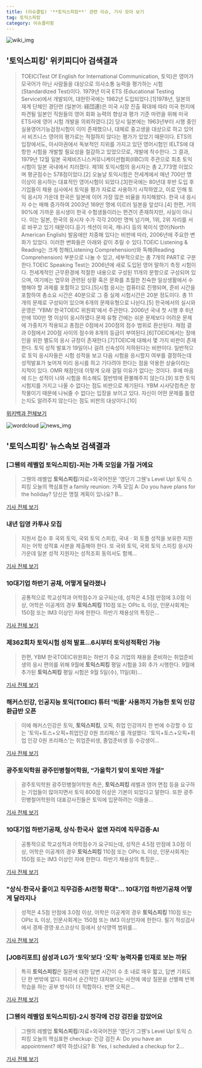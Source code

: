```yaml
---
title: (이슈클립) '**토익스피킹**' 관련 이슈, 기사 모아 보기
tag: 토익스피킹
category: 이슈클리핑
---
```

![wiki_img](https://user-images.githubusercontent.com/42597476/44503234-41136a80-a6d0-11e8-9071-6fc6418eafe4.png)
## **'**토익스피킹**'** 위키피디아 검색결과
>TOEIC(Test Of English for International Communication, 토익)은 영어가 모국어가 아닌 사람들을 대상으로 의사소통 능력을 평가하는 시험(Standardized Test)이다. 1979년 미국 ETS (Educational Testing Service)에서 개발되어, 대한민국에는 1982년 도입되었다.[1]1978년, 일본의 재계 단체인 경단련 (일본어: 経団連)은 미국 시장 진출 확대에 따라 미국 현지에 파견될 일본인 직원들의 영어 회화 능력의 향상과 평가 기준 마련을 위해 미국 ETS사에 영어 시험 개발을 의뢰하였다.[2] 당시 일본에는 1963년부터 시행 중인 실용영어기능검정시험이 이미 존재했으나, 대체로 중고생을 대상으로 하고 있어서 비즈니스 영어의 평가로는 적절하지 않다는 평가가 있었기 때문이다. ETS의 입장에서도, 아시아권에서 독보적인 지위를 가지고 있던 영어시험인 IELTS에 대항한 시험을 개발할 필요성을 절감하고 있었으므로, 개발에 착수한다. 그 결과, 1979년 12월 일본 국제비즈니스커뮤니케이션협회(IIBC)의 주관으로 최초 토익시험이 일본 국내에서 치러졌다. 제1회 토익시험의 응시자는 총 2,773명 이었으며 평균점수는 578점이었다.[2] 오늘날 토익시험은 전세계에서 매년 700만 명 이상이 응시하는 대표적인 영어시험이 되었다.[3]한국에는 80년대 후반 도입 후 기업들이 채용 심사에서 토익을 평가 자료로 사용하기 시작하였고, 이로 인해 토익 응시자 가운데 한국은 일본에 이어 가장 많은 비율을 차지해왔다. 한국 내 응시자 수는 매해 증가하여 2003년 169만 명에 이르러 일본을 앞섰다.[4] 한편, 거의 90%에 가까운 응시생이 한국 수험생들이라는 편견이 존재하지만, 사실이 아니다. 이는 일본, 한국의 응시자 수가 각각 200만 명씩 넘기며, 1위, 2위 자리를 서로 바꾸고 있기 때문이다.듣기 섹션이 미국, 캐나다 등의 북미식 영어(North American English) 발음에만 치중해 있다는 비판에 따라, 2006년에 주요한 변화가 있었다. 이러한 변화들은 아래와 같이 추릴 수 있다.TOEIC Listening & Reading는 크게 청해(Listening Comprehension)와 독해(Reading Comprehension) 부분으로 나눌 수 있고, 세부적으로는 총 7개의 PART로 구분한다.TOEIC Speaking Test는 2006년에 새로 도입된 영어 말하기 측정 시험이다. 전세계적인 근무환경에 적절한 내용으로 구성된 11개의 문항으로 구성되어 있으며, 여기에는 업무와 관련된 상황 혹은 문화를 초월한 친숙한 일상생활에서 수행해야 할 과제를 포함하고 있다.[5]시험 응시는 컴퓨터로 진행되며, 준비 시간을 포함하여 총소요 시간은 40분으로 그 중 실제 시험시간은 20분 정도이다. 총 11개의 문제로 구성되어 있으며 6개의 문제유형으로 나뉜다.[5] 한국에서의 실시와 운영은 'YBM/ 한국TOEIC 위원회'에서 주관한다. 2006년 국내 첫 시행 후 6년 만에 100만 명 이상이 응시하였다.문제 유형 간에는 쉬운 문제보다 어려운 문제에 가중치가 적용되고 총점은 0점에서 200점의 점수 범위로 환산된다. 채점 결과 0점에서 200점 사이의 점수와 8개의 등급이 부여된다.[6]TOEIC에서는 장애인을 위한 별도의 응시 규정이 존재한다.[7]TOEIC에 대해서 몇 가지 비판이 존재한다. 토익 성적 발표가 19일이나 걸려 신속성이 저하된다는 비판이다. 일반적으로 토익 응시자들은 시험 성적을 보고 다음 시험을 응시할지 여부를 결정하는데 성적발표가 늦어져 미리 응시를 하고 기다려야 한다는 점을 악용한 상술이라는 지적이 있다. OMR 채점인데 이렇게 오래 걸릴 이유가 없다는 것이다. 후에 마음에 드는 성적이 나와 시험을 취소해도 절반밖에 환불해주지 않는다.[9] 또한 토익 시험지를 가지고 나올 수 없다는 점도 비판으로 제기된다. YBM 시사닷컴측은 창작물이기 때문에 나눠줄 수 없다는 입장을 보이고 있다. 자신이 어떤 문제를 틀렸는지도 알려주지 않는다는 점도 비판의 대상이다.[10]

<a href="https://ko.wikipedia.org/wiki/토익스피킹" target="_blank">위키백과 전체보기</a>

![wordcloud](https://s3.ap-northeast-2.amazonaws.com/lyrics101-wordcloud/2018-09-07-1536291323.png)
![news_img](https://user-images.githubusercontent.com/42597476/44507050-1206f400-a6e4-11e8-8d98-7ffbfebb353f.png)
## **'**토익스피킹**'** 뉴스속보 검색결과
### [그웬의 레벨업 **토익스피킹**]-저는 가족 모임을 가질 거에요

>그웬의 레벨업 **토익스피킹**/자료=외국어전문 '영단기 그웬’s Level Up! 토익 스피킹 오늘의 핵심표현 a family reunion: 가족 모임 A: Do you have plans for the holiday? 당신은 명절 계획이 있나요? B...

<a href="http://www.mediapen.com/news/view/381229" target="_blank">기사 전체 보기</a>

### 내년 입영 카투사 모집

>지원서 접수 후 국외 토익, 국외 토익 스피킹, 국내ㆍ외 토플 성적을 보유한 지원자는 어학 성적표 사본을 제출해야 한다. 또 국외 토익, 국외 토익 스피킹 응시자 가운데 일본 성적 지원자는 성적조회 동의서도 함께...

<a href="http://www.gocj.net/news/articleView.html?idxno=97174" target="_blank">기사 전체 보기</a>

### 10대기업 하반기 공채, 어떻게 달라졌나

>공통적으로 학교성적과 어학점수가 요구되는데, 성적은 4.5점 만점에 3.0점 이상, 어학은 이공계의 경우 **토익스피킹** 110점 또는 OPIc IL 이상, 인문사회계는 150점 또는 IM3 이상인 자에 한한다. 하반기 채용상의 특징은...

<a href="http://www.breaknews.com/sub_read.html?uid=599778&section=sc3" target="_blank">기사 전체 보기</a>

### 제362회차 토익시험 성적 발표…6시부터 토익성적확인 가능

>한편, YBM 한국TOEIC위원회는 하반기 주요 기업의 채용을 준비하는 취업준비생의 응시 편의를 위해 9월에 **토익스피킹** 평일 시험을 3회 추가 시행한다. 9월에 추가된 **토익스피킹** 평일 시험은 9월 5일(수), 11일(화)...

<a href="http://leaders.asiae.co.kr/news/articleView.html?idxno=74062" target="_blank">기사 전체 보기</a>

### 해커스인강, 인공지능 토익(TOEIC) 튜터 '빅플' 사용까지 가능한 토익 인강 환급반 오픈

>이에 해커스인강은 토익, **토익스피킹**, 오픽, 취업 인강까지 한 번에 수강할 수 있는 '토익+토스+오픽+취업인강 0원 프리패스'를 개설했다. '토익+토스+오픽+취업 인강 0원 프리패스'는 취업준비생, 졸업준비생 등 수강생이...

<a href="http://www.it-b.co.kr/news/articleView.html?idxno=24062" target="_blank">기사 전체 보기</a>

### 광주토익학원 광주민병철어학원, “가을학기 맞이 토익반 개설”

>광주토익학원 광주민병철어학원 측은, **토익스피킹** 레벨과 영어 면접 등을 요구하는 기업들이 많아지면서 토익 800점 이상은 기본이 되었다고 말한다. 또한 광주민병철어학원의 대표강사진들은 토익에 입문하려는 이들을...

<a href="http://www.dailysecu.com/?mod=news&act=articleView&idxno=38309" target="_blank">기사 전체 보기</a>

### 10대기업 하반기공채, 상식·한국사  없앤 자리에 직무검증·AI 

>공통적으로 학교성적과 어학점수가 요구되는데, 성적은 4.5점 만점에 3.0점 이상, 어학은 이공계의 경우 **토익스피킹** 110점 또는 OPIc IL 이상, 인문사회계는 150점 또는 IM3 이상인 자에 한한다.   하반기 채용상의 특징은...

<a href="http://www.outsourcing.co.kr/news/articleView.html?idxno=82864" target="_blank">기사 전체 보기</a>

### "상식·한국사 줄이고 직무검증·AI전형 확대"… 10대기업 하반기공채 어떻게 달라지나

>성적은 4.5점 만점에 3.0점 이상, 어학은 이공계의 경우 **토익스피킹** 110점 또는 OPIc IL 이상, 인문사회계는 150점 또는 IM3 이상인자에 한한다. 필기 적성검사에서 경제·경영·포스코상식 등에서 상식영역 범위를...

<a href="http://www.metroseoul.co.kr/news/newsview?newscd=2018090600149" target="_blank">기사 전체 보기</a>

### [JOB리포트] 삼성과 LG가 ‘토익’보다 ‘오픽’ 능력자를 인재로 보는 까닭

>특히 **토익스피킹**은 질문에 대한 답변 시간이 수 초 내로 매우 짧고, 답변 기회도 단 한 번밖에 없다. 따라서 순간적인 대처보다는 사전에 예상 질문을 선별해 반복 학습을 하는 공부 방식이 더 적합하다. 반면 오픽은...

<a href="http://www.news2day.co.kr/110384" target="_blank">기사 전체 보기</a>

### [그웬의 레벨업 **토익스피킹**]-2시 정각에 건강 검진을 잡았어요

>그웬의 레벨업 **토익스피킹**/자료=외국어전문 '영단기 그웬’s Level Up! 토익 스피킹 오늘의 핵심표현 checkup: 건강 검진 A: Do you have an appointment? 예약 하셨나요? B: Yes, I scheduled a checkup for 2...

<a href="http://www.mediapen.com/news/view/380924" target="_blank">기사 전체 보기</a>


